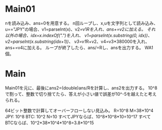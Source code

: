 # Main01
nを読み込み、ans=0を用意する。
n回ループし、x,uを文字列として読み込み、
u=="JPY"の場合、v1=parseInt(x)、v2=v1*Rを入れ、ans+=v2に加える。
それ以外の場合、idx=x.indexOf(".")を入れ、
v1=parseInt(x.substring(0, idx))、v2=parseInt(x.substring(idx+1))、
v3=v1*R+v2、v4=v3*380000を入れ、ans+=v4に加える。
ループが終了したら、ans/=Rし、ansを出力する。
WA1個。

# Main
Main01を元に、最後にans2=(double)ans/Rを計算し、ans2を出力する。
10^8で割って、整数で切り捨てたら、答えが小さい値で誤差が10^-5を越えたと考えられる。

64ビット整数で計算してオーバーフローしない見込み。
R=10^8
M=38\*10^4
JPY: 10^8
BTC: 10^2
N=10
すべてJPYならば、10^8\*10^8\*10=10^17
すべてBTCならば、10^2\*38\*10^4\*10^8=3.8\*10^15


